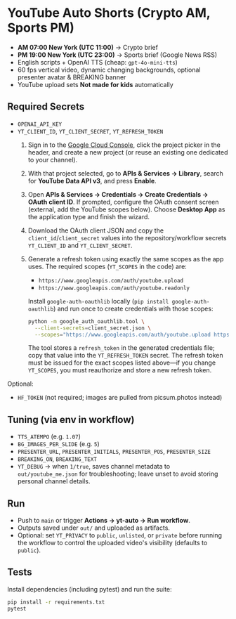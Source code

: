 # YouTube Auto Shorts (Crypto AM, Sports PM)

- **AM 07:00 New York (UTC 11:00)** → Crypto brief
- **PM 19:00 New York (UTC 23:00)** → Sports brief (Google News RSS)
- English scripts + OpenAI TTS (cheap: `gpt-4o-mini-tts`)
- 60 fps vertical video, dynamic changing backgrounds, optional presenter avatar & BREAKING banner
- YouTube upload sets **Not made for kids** automatically

## Required Secrets
- `OPENAI_API_KEY`
- `YT_CLIENT_ID`, `YT_CLIENT_SECRET`, `YT_REFRESH_TOKEN`
  1. Sign in to the [Google Cloud Console](https://console.cloud.google.com/), click the project picker in the header, and create a new project (or reuse an existing one dedicated to your channel).
  2. With that project selected, go to **APIs & Services → Library**, search for **YouTube Data API v3**, and press **Enable**.
  3. Open **APIs & Services → Credentials → Create Credentials → OAuth client ID**. If prompted, configure the OAuth consent screen (external, add the YouTube scopes below). Choose **Desktop App** as the application type and finish the wizard.
  4. Download the OAuth client JSON and copy the `client_id`/`client_secret` values into the repository/workflow secrets `YT_CLIENT_ID` and `YT_CLIENT_SECRET`.
  5. Generate a refresh token using exactly the same scopes as the app uses. The required scopes (`YT_SCOPES` in the code) are:
     - `https://www.googleapis.com/auth/youtube.upload`
     - `https://www.googleapis.com/auth/youtube.readonly`

     Install `google-auth-oauthlib` locally (`pip install google-auth-oauthlib`) and run once to create credentials with those scopes:

     ```bash
     python -m google_auth_oauthlib.tool \
       --client-secrets=client_secret.json \
       --scopes="https://www.googleapis.com/auth/youtube.upload https://www.googleapis.com/auth/youtube.readonly"
     ```

     The tool stores a `refresh_token` in the generated credentials file; copy that value into the `YT_REFRESH_TOKEN` secret. The refresh token must be issued for the exact scopes listed above—if you change `YT_SCOPES`, you must reauthorize and store a new refresh token.

Optional:
- `HF_TOKEN` (not required; images are pulled from picsum.photos instead)

## Tuning (via env in workflow)
- `TTS_ATEMPO` (e.g. `1.07`)  
- `BG_IMAGES_PER_SLIDE` (e.g. `5`)  
- `PRESENTER_URL`, `PRESENTER_INITIALS`, `PRESENTER_POS`, `PRESENTER_SIZE`  
- `BREAKING_ON`, `BREAKING_TEXT`
- `YT_DEBUG` → when `1/true`, saves channel metadata to `out/youtube_me.json` for troubleshooting; leave unset to avoid storing personal channel details.

## Run
- Push to `main` or trigger **Actions → yt-auto → Run workflow**.
- Outputs saved under `out/` and uploaded as artifacts.
- Optional: set `YT_PRIVACY` to `public`, `unlisted`, or `private` before running the
  workflow to control the uploaded video's visibility (defaults to `public`).

## Tests

Install dependencies (including pytest) and run the suite:

```bash
pip install -r requirements.txt
pytest
```

